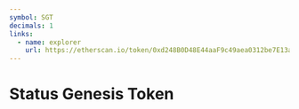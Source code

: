 ```yaml
---
symbol: SGT
decimals: 1
links:
  - name: explorer
    url: https://etherscan.io/token/0xd248B0D48E44aaF9c49aea0312be7E13a6dc1468
---
```


# Status Genesis Token
